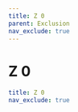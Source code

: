 ```yaml
---
title: Z 0
parent: Exclusion
nav_exclude: true
---
```

# Z 0

```yaml
title: Z 0
nav_exclude: true
```
